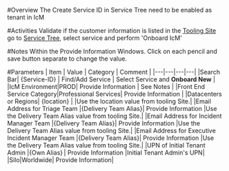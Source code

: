 #Overview
The Create Service ID in Service Tree need to be enabled as tenant in IcM

#Activities
Validate if the customer information is listed in the [Tooling Site](https://microsoft.sharepoint.com/teams/ManagedServicesTools/Lists/Customers/AllItems.aspx)
go to [Service Tree](http://aka.ms/servicetree), select service and perform 'Onboard IcM'

#Notes
Within the Provide Information Windows. Click on each pencil and save button separate to change the value.

#Parameters
| Item | Value | Category | Comment |
|---|---|---|---|
|Search Bar| {Service-ID} | Find/Add Service | Select Service and **Onboard New** |
|IcM Environment|PROD| Provide Information | See Notes |
|Front End Service Category|Professional Services| Provide Information |
|​Datacenters or Regions| {location} | |Use the location value from tooling Site.|
|Email Address for Triage Team |{Delivery Team Alias}| Provide Information |Use the Delivery Team Alias value from tooling Site.|
|Email Address for Incident Manager Team |{Delivery Team Alias}| Provide Information |Use the Delivery Team Alias value from tooling Site.|
|Email Address for Executive Incident Manager Team |{Delivery Team Alias}| Provide Information |Use the Delivery Team Alias value from tooling Site.|
|UPN of Initial Tenant Admin |{Own Alias} | Provide Information |Initial Tenant Admin's UPN|
|Silo|Worldwide| Provide Information|

